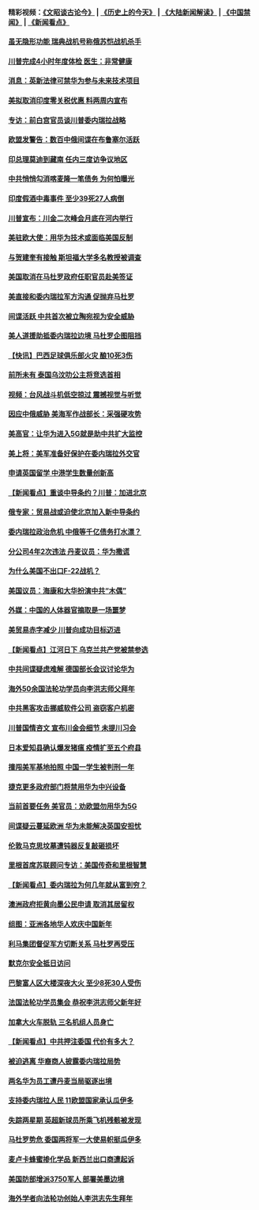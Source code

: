 #### 精彩视频：[《文昭谈古论今》](http://45.32.25.56/wenzhao) | [《历史上的今天》](http://45.32.25.56/today-in-history) | [《大陆新闻解读》](http://45.32.25.56/ntdtv-comedy) | [《中国禁闻》](http://45.32.25.56/ntdtv-news) | [《新闻看点》](http://45.32.25.56/news-insight) 

 #### [虽无隐形功能 瑞典战机号称俄苏恺战机杀手](../pages/nsc418/n11035282.md?t=02101018) 

#### [川普完成4小时年度体检 医生：非常健康](../pages/nsc418/n11034715.md?t=02101018) 

#### [消息：英新法律可禁华为参与未来技术项目](../pages/nsc418/n11034647.md?t=02101018) 

#### [美拟取消印度零关税优惠 料两周内宣布](../pages/nsc418/n11034785.md?t=02101018) 

#### [专访：前白宫官员谈川普委内瑞拉战略](../pages/nsc418/n11032742.md?t=02101018) 

#### [欧盟发警告：数百中俄间谍在布鲁塞尔活跃](../pages/nsc418/n11034561.md?t=02101018) 

#### [印总理莫迪到藏南 任内三度访争议地区](../pages/nsc418/n11034513.md?t=02101018) 

#### [中共悄悄勾消喀麦隆一笔债务 为何怕曝光](../pages/nsc418/n11029114.md?t=02101018) 

#### [印度假酒中毒事件 至少39死27人病倒](../pages/nsc418/n11034259.md?t=02101018) 

#### [川普宣布：川金二次峰会月底在河内举行](../pages/nsc418/n11034200.md?t=02101018) 

#### [美驻欧大使：用华为技术或面临美国反制](../pages/nsc418/n11033036.md?t=02101018) 

#### [与贺建奎有接触 斯坦福大学多名教授被调查](../pages/nsc418/n11033215.md?t=02101018) 

#### [美国取消在马杜罗政府任职官员赴美签证](../pages/nsc418/n11033030.md?t=02101018) 

#### [美直接和委内瑞拉军方沟通 促抛弃马杜罗](../pages/nsc418/n11032973.md?t=02101018) 

#### [间谍活跃 中共首次被立陶宛视为安全威胁](../pages/nsc418/n11032894.md?t=02101018) 

#### [美人道援助抵委内瑞拉边境 马杜罗企图阻挡](../pages/nsc418/n11032425.md?t=02101018) 

#### [【快讯】巴西足球俱乐部火灾 酿10死3伤](../pages/nsc418/n11032432.md?t=02101018) 

#### [前所未有 泰国乌汶叻公主将竞选首相](../pages/nsc418/n11032312.md?t=02101018) 

#### [视频：台风战斗机低空掠过 震撼视觉与听觉](../pages/nsc418/n11032320.md?t=02101018) 

#### [因应中俄威胁 美海军作战部长：采强硬攻势](../pages/nsc418/n11032214.md?t=02101018) 

#### [美高官：让华为进入5G就是助中共扩大监控](../pages/nsc418/n11031398.md?t=02101018) 

#### [美上将：美军准备好保护在委内瑞拉外交官](../pages/nsc418/n11031207.md?t=02101018) 

#### [申请英国留学 中港学生数量创新高](../pages/nsc418/n11031065.md?t=02101018) 

#### [【新闻看点】重谈中导条约？川普：加进北京](../pages/nsc418/n11031006.md?t=02101018) 

#### [俄专家：贸易战或迫使北京加入新中导条约](../pages/nsc418/n11031121.md?t=02101018) 

#### [委内瑞拉政治危机 中俄等千亿债务打水漂？](../pages/nsc418/n11030947.md?t=02101018) 

#### [分公司4年2次违法 丹麦议员：华为撒谎](../pages/nsc418/n11030843.md?t=02101018) 

#### [为什么美国不出口F-22战机？](../pages/nsc418/n11030207.md?t=02101018) 

#### [美国议员：海康和大华扮演中共“木偶”](../pages/nsc418/n11029708.md?t=02101018) 

#### [外媒：中国的人体器官摘取是一场噩梦](../pages/nsc418/n11028665.md?t=02101018) 

#### [美贸易赤字减少 川普向成功目标迈进](../pages/nsc418/n11028907.md?t=02101018) 

#### [【新闻看点】江河日下 乌克兰共产党被禁参选](../pages/nsc418/n11028799.md?t=02101018) 

#### [中共间谍疑虑难解 德国部长会议讨论华为](../pages/nsc418/n11028800.md?t=02101018) 

#### [海外50余国法轮功学员向李洪志师父拜年](../pages/nsc418/n11010610.md?t=02101018) 

#### [中共黑客攻击挪威软件公司 盗窃客户机密](../pages/nsc418/n11028364.md?t=02101018) 

#### [川普国情咨文 宣布川金会细节 未提川习会](../pages/nsc418/n11027745.md?t=02101018) 

#### [日本爱知县确认爆发猪瘟 疫情扩至五个府县](../pages/nsc418/n11027747.md?t=02101018) 

#### [擅闯美军基地拍照 中国一学生被判刑一年](../pages/nsc418/n11026750.md?t=02101018) 

#### [捷克更多政府部门将禁用华为中兴设备](../pages/nsc418/n11026591.md?t=02101018) 

#### [当前首要任务 美官员：劝欧盟勿用华为5G](../pages/nsc418/n11026496.md?t=02101018) 

#### [间谍疑云蔓延欧洲 华为未能解决英国安担忧](../pages/nsc418/n11026440.md?t=02101018) 

#### [伦敦马克思坟墓遭钝器反复敲砸损坏](../pages/nsc418/n11026332.md?t=02101018) 

#### [里根首席苏联顾问专访：美国传奇和里根智慧](../pages/nsc418/n10994668.md?t=02101018) 

#### [【新闻看点】委内瑞拉为何几年就从富到穷？](../pages/nsc418/n11026084.md?t=02101018) 

#### [澳洲政府拒黄向墨公民申请 取消其居留权](../pages/nsc418/n11026280.md?t=02101018) 

#### [组图：亚洲各地华人欢庆中国新年](../pages/nsc418/n11026068.md?t=02101018) 

#### [利马集团督促军方切断关系 马杜罗再受压](../pages/nsc418/n11026011.md?t=02101018) 

#### [默克尔安全抵日访问](../pages/nsc418/n11025775.md?t=02101018) 

#### [巴黎富人区大楼深夜大火 至少8死30人受伤](../pages/nsc418/n11025606.md?t=02101018) 

#### [法国法轮功学员集会 恭祝李洪志师父新年好](../pages/nsc418/n11024635.md?t=02101018) 

#### [加拿大火车脱轨 三名机组人员身亡](../pages/nsc418/n11025490.md?t=02101018) 

#### [【新闻看点】中共押注委国 代价有多大？](../pages/nsc418/n11024040.md?t=02101018) 

#### [被迫逃离 华裔商人披露委内瑞拉局势](../pages/nsc418/n11024109.md?t=02101018) 

#### [两名华为员工遭丹麦当局驱逐出境](../pages/nsc418/n11024140.md?t=02101018) 

#### [支持委内瑞拉人民 11欧盟国家承认瓜伊多](../pages/nsc418/n11023955.md?t=02101018) 

#### [失踪两星期 英超新球员所乘飞机残骸被发现](../pages/nsc418/n11023876.md?t=02101018) 

#### [马杜罗势危 委国两将军一大使易帜挺瓜伊多](../pages/nsc418/n11023808.md?t=02101018) 

#### [麦卢卡蜂蜜掺化学品 新西兰出口商遭起诉](../pages/nsc418/n11023664.md?t=02101018) 

#### [美国防部增派3750军人 部署美墨边境](../pages/nsc418/n11023230.md?t=02101018) 

#### [海外学者向法轮功创始人李洪志先生拜年](../pages/nsc418/n11022780.md?t=02101018) 

